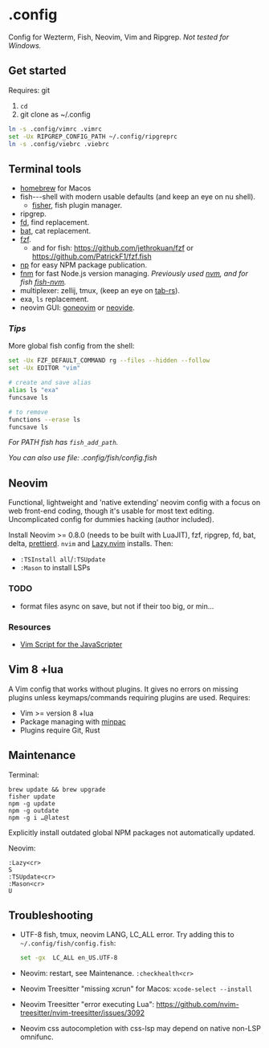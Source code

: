 # .config

Config for Wezterm, Fish, Neovim, Vim and Ripgrep. *Not tested for Windows.*

## Get started

Requires: git

1. `cd`
2. git clone as ~/.config

```sh
ln -s .config/vimrc .vimrc
set -Ux RIPGREP_CONFIG_PATH ~/.config/ripgreprc
ln -s .config/viebrc .viebrc
```

## Terminal tools

- [homebrew](https://brew.sh/) for Macos
- fish---shell with modern usable defaults (and keep an eye on nu shell).
	- [fisher](https://github.com/jorgebucaran/fisher), fish plugin manager.
- ripgrep.
- [fd](https://github.com/sharkdp/fd), find replacement.
- [bat](https://github.com/sharkdp/bat), cat replacement.
- [fzf](https://github.com/junegunn/fzf).
	- and for fish: https://github.com/jethrokuan/fzf or https://github.com/PatrickF1/fzf.fish 
- [np](https://github.com/sindresorhus/np) for easy NPM package publication.
- [fnm](https://github.com/Schniz/fnm) for fast Node.js version managing. *Previously used [nvm](https://github.com/nvm-sh/nvm), and for fish [fish-nvm](https://github.com/FabioAntunes/fish-nvm).*
- multiplexer: zellij, tmux, (keep an eye on [tab-rs](https://github.com/austinjones/tab-rs)).
- exa, `ls` replacement.
- neovim GUI: [goneovim](//github.com/akiyosi/goneovim) or [neovide](//neovide.dev).

### *Tips*

More global fish config from the shell:

```sh
set -Ux FZF_DEFAULT_COMMAND rg --files --hidden --follow
set -Ux EDITOR "vim"

# create and save alias
alias ls "exa"
funcsave ls

# to remove
functions --erase ls
funcsave ls
```

*For PATH fish has `fish_add_path`.*

*You can also use file: .config/fish/config.fish*

## Neovim

Functional, lightweight and 'native extending' neovim config with a focus on web front-end coding, though it's usable for most text editing. Uncomplicated config for dummies hacking (author included).

Install Neovim >= 0.8.0 (needs to be built with LuaJIT), fzf, ripgrep, fd, bat, delta, [prettierd](https://github.com/fsouza/prettierd). `nvim` and [Lazy.nvim](//github.com/folke/lazy.nvim) installs. Then:

- `:TSInstall all`/`:TSUpdate`
- `:Mason` to install LSPs

### TODO

- format files async on save, but not if their too big, or min...

### Resources

- [Vim Script for the JavaScripter](//w0rp.com/blog/post/vim-script-for-the-javascripter)

## Vim 8 +lua

A Vim config that works without plugins. It gives no errors on missing plugins unless keymaps/commands requiring plugins are used. Requires:

- Vim >= version 8 +lua
- Package managing with [minpac](//github.com/k-takata/minpac)
- Plugins require Git, Rust

## Maintenance

Terminal:

```fish
brew update && brew upgrade
fisher update
npm -g update
npm -g outdate
npm -g i …@latest
```

Explicitly install outdated global NPM packages not automatically updated.

Neovim:

```
:Lazy<cr>
S
:TSUpdate<cr>
:Mason<cr>
U
```

## Troubleshooting

- UTF-8 fish, tmux, neovim LANG, LC_ALL error. Try adding this to `~/.config/fish/config.fish`:

	```bash
	set -gx  LC_ALL en_US.UTF-8
	```

- Neovim: restart, see Maintenance. `:checkhealth<cr>`

- Neovim Treesitter "missing xcrun" for Macos: `xcode-select --install`

- Neovim Treesitter "error executing Lua": https://github.com/nvim-treesitter/nvim-treesitter/issues/3092

- Neovim css autocompletion with css-lsp may depend on native non-LSP omnifunc.


[gl]: https://github.com/junegunn/gv.vim
[gd]: https://github.com/sindrets/diffview.nvim
[nts]: https://github.com/nvim-treesitter/nvim-treesitter

